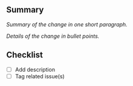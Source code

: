 ## Summary

_Summary of the change in one short paragraph._

_Details of the change in bullet points._

## Checklist

- [ ] Add description
- [ ] Tag related issue(s)
